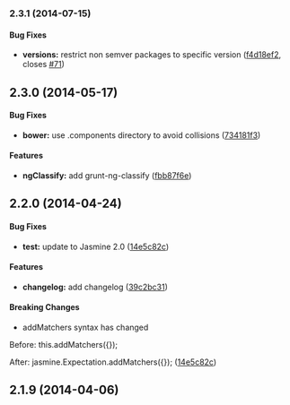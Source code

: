 <a name="2.3.1"></a>
### 2.3.1 (2014-07-15)


#### Bug Fixes

* **versions:** restrict non semver packages to specific version ([f4d18ef2](https://github.com/CaryLandholt/AngularFun.git/commit/f4d18ef2d48a822fb05456f9a1adce0580bed29a), closes [#71](https://github.com/CaryLandholt/AngularFun.git/issues/71))


<a name="2.3.0"></a>
## 2.3.0 (2014-05-17)


#### Bug Fixes

* **bower:** use .components directory to avoid collisions ([734181f3](https://github.com/CaryLandholt/AngularFun.git/commit/734181f342521a3593b32637173e9b44e37e0b0a))


#### Features

* **ngClassify:** add grunt-ng-classify ([fbb87f6e](https://github.com/CaryLandholt/AngularFun.git/commit/fbb87f6e93b335455f4d75f740184fbc143f011e))


<a name="2.2.0"></a>
## 2.2.0 (2014-04-24)


#### Bug Fixes

* **test:** update to Jasmine 2.0 ([14e5c82c](https://github.com/CaryLandholt/AngularFun.git/commit/14e5c82c9460d992a5f3ba5b360efb17a55ac5e1))


#### Features

* **changelog:** add changelog ([39c2bc31](https://github.com/CaryLandholt/AngularFun.git/commit/39c2bc3134c2a2bb06e9f95d6836fe2c6d0eeb14))


#### Breaking Changes

* addMatchers syntax has changed

Before:
this.addMatchers({});

After:
jasmine.Expectation.addMatchers({});
 ([14e5c82c](https://github.com/CaryLandholt/AngularFun.git/commit/14e5c82c9460d992a5f3ba5b360efb17a55ac5e1))


<a name="2.1.9"></a>
## 2.1.9  (2014-04-06)